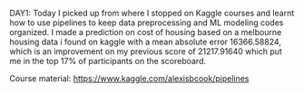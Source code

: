 DAY1: 
Today I picked up from where I stopped on Kaggle courses and learnt how to use pipelines to keep data preprocessing and ML modeling codes organized. I made a prediction on cost of housing based on a melbourne housing data i found on kaggle with a mean absolute error 16366.58824, which is an improvement on my previous score of 21217.91640 which put me in the top 17% of participants on the scoreboard. 

Course material: https://www.kaggle.com/alexisbcook/pipelines
